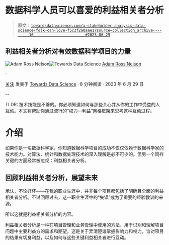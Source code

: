 # 数据科学人员可以喜爱的利益相关者分析

> 原文：[`towardsdatascience.com/a-stakeholder-analysis-data-science-folk-can-love-f5c3f2a0aae1?source=collection_archive---------16-----------------------#2023-06-29`](https://towardsdatascience.com/a-stakeholder-analysis-data-science-folk-can-love-f5c3f2a0aae1?source=collection_archive---------16-----------------------#2023-06-29)

## 利益相关者分析对有效数据科学项目的力量

[](https://adamrossnelson.medium.com/?source=post_page-----f5c3f2a0aae1--------------------------------)![Adam Ross Nelson](https://adamrossnelson.medium.com/?source=post_page-----f5c3f2a0aae1--------------------------------)[](https://towardsdatascience.com/?source=post_page-----f5c3f2a0aae1--------------------------------)![Towards Data Science](https://towardsdatascience.com/?source=post_page-----f5c3f2a0aae1--------------------------------) [Adam Ross Nelson](https://adamrossnelson.medium.com/?source=post_page-----f5c3f2a0aae1--------------------------------)

·

[关注](https://medium.com/m/signin?actionUrl=https%3A%2F%2Fmedium.com%2F_%2Fsubscribe%2Fuser%2F4c558804d1cf&operation=register&redirect=https%3A%2F%2Ftowardsdatascience.com%2Fa-stakeholder-analysis-data-science-folk-can-love-f5c3f2a0aae1&user=Adam+Ross+Nelson&userId=4c558804d1cf&source=post_page-4c558804d1cf----f5c3f2a0aae1---------------------post_header-----------) 发表于 [Towards Data Science](https://towardsdatascience.com/?source=post_page-----f5c3f2a0aae1--------------------------------) · 8 分钟阅读 · 2023 年 6 月 29 日[](https://medium.com/m/signin?actionUrl=https%3A%2F%2Fmedium.com%2F_%2Fvote%2Ftowards-data-science%2Ff5c3f2a0aae1&operation=register&redirect=https%3A%2F%2Ftowardsdatascience.com%2Fa-stakeholder-analysis-data-science-folk-can-love-f5c3f2a0aae1&user=Adam+Ross+Nelson&userId=4c558804d1cf&source=-----f5c3f2a0aae1---------------------clap_footer-----------)

--

[](https://medium.com/m/signin?actionUrl=https%3A%2F%2Fmedium.com%2F_%2Fbookmark%2Fp%2Ff5c3f2a0aae1&operation=register&redirect=https%3A%2F%2Ftowardsdatascience.com%2Fa-stakeholder-analysis-data-science-folk-can-love-f5c3f2a0aae1&source=-----f5c3f2a0aae1---------------------bookmark_footer-----------)

TLDR: 技术技能是不够的。你必须知道如何与那些关心并从你的工作中受益的人互动。本文将帮助你通过流行的“权力—利益”网格框架来思考这种互动过程。

# 介绍

如果你是一名数据科学家，你知道数据科学项目的成功不仅仅依赖于数据科学家的技术能力。对算法、统计和数据处理技术的深入理解是必不可少的。但另一个同样关键的方面经常被忽视：利益相关者分析。

## 回顾利益相关者分析，展望未来

承认，不论好坏——在我的职业生涯中，并非每个项目都包括了明确且全面的利益相关者分析。不过回顾过去，这一职业生涯中的“失误”成为了重要的经验教训的来源。

所以这就是利益相关者分析的内容。

利益相关者分析是一种在项目管理和业务管理中使用的方法，用于识别和理解项目问题中主要利益方的需求和期望。这是关于弄清楚谁掌握影响力和权力，谁对项目的结果有切身利益，以及如何与这些关键利益相关者进行互动。
